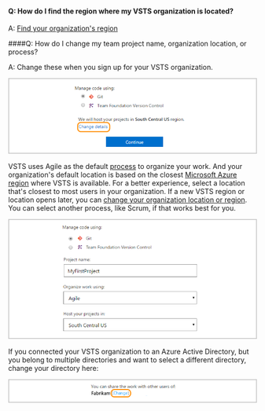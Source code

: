 
#### Q: How do I find the region where my VSTS organization is located? 

A: [Find your organization's region](../organizations/accounts/change-organization-location.md)


####Q: How do I change my team project name, organization location, or process? 

A:	Change these when you sign up for your VSTS organization. 

<img alt="Change organization details" src="../_shared/_img/change-details-standard1.png" style="border: 1px solid #CCCCCC">

VSTS uses Agile as the default 
[process](https://msdn.microsoft.com/Library/vs/alm/work/work-items/guidance/choose-process) 
to organize your work. And your organization's default location is based on the closest 
[Microsoft Azure region](https://azure.microsoft.com/en-us/regions) 
where VSTS is available. For a better experience, 
select a location that's closest to most users in your organization. If a new VSTS region or location opens later, you can 
[change your organization location or region](../organizations/accounts/change-organization-location.md).
You can select another process, like Scrum, if that works best for you.

<img alt="Rename team project, change organization location, or select another process" src="../_shared/_img/change-details-standard2.png" style="border: 1px solid #CCCCCC">

If you connected your VSTS organization to an Azure Active Directory, 
but you belong to multiple directories and want to select a different directory, 
change your directory here:

<img alt="Change your directory" src="../_shared/_img/change-details-standard2-with-directory.png" style="border: 1px solid #CCCCCC">
